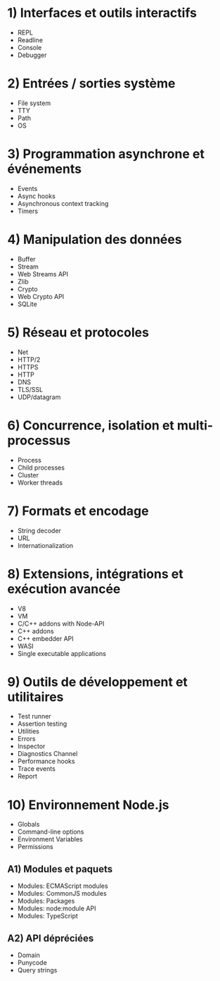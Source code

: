 # 1) Interfaces et outils interactifs

* REPL
* Readline
* Console
* Debugger

# 2) Entrées / sorties système

* File system
* TTY
* Path
* OS

# 3) Programmation asynchrone et événements

* Events
* Async hooks
* Asynchronous context tracking
* Timers

# 4) Manipulation des données

* Buffer
* Stream
* Web Streams API
* Zlib
* Crypto
* Web Crypto API
* SQLite

# 5) Réseau et protocoles

* Net
* HTTP/2
* HTTPS
* HTTP
* DNS
* TLS/SSL
* UDP/datagram

# 6) Concurrence, isolation et multi-processus

* Process
* Child processes
* Cluster
* Worker threads

# 7) Formats et encodage

* String decoder
* URL
* Internationalization

# 8) Extensions, intégrations et exécution avancée

* V8
* VM
* C/C++ addons with Node-API
* C++ addons
* C++ embedder API
* WASI
* Single executable applications

# 9) Outils de développement et utilitaires

* Test runner
* Assertion testing
* Utilities
* Errors
* Inspector
* Diagnostics Channel
* Performance hooks
* Trace events
* Report

# 10) Environnement Node.js

* Globals
* Command-line options
* Environment Variables
* Permissions

## A1) Modules et paquets

* Modules: ECMAScript modules
* Modules: CommonJS modules
* Modules: Packages
* Modules: node\:module API
* Modules: TypeScript

## A2) API dépréciées

* Domain
* Punycode
* Query strings

